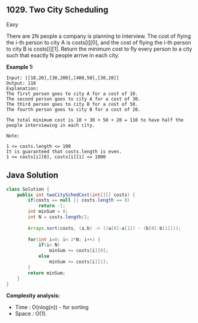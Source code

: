 ## 1029. Two City Scheduling
Easy

There are 2N people a company is planning to interview. The cost of flying the i-th person to city A is costs[i][0], and the cost of flying the i-th person to city B is costs[i][1].
Return the minimum cost to fly every person to a city such that exactly N people arrive in each city.

**Example 1:**
```
Input: [[10,20],[30,200],[400,50],[30,20]]
Output: 110
Explanation: 
The first person goes to city A for a cost of 10.
The second person goes to city A for a cost of 30.
The third person goes to city B for a cost of 50.
The fourth person goes to city B for a cost of 20.

The total minimum cost is 10 + 30 + 50 + 20 = 110 to have half the people interviewing in each city.
```

```
Note:

1 <= costs.length <= 100
It is guaranteed that costs.length is even.
1 <= costs[i][0], costs[i][1] <= 1000
```

## Java Solution
```Java
class Solution {
    public int twoCitySchedCost(int[][] costs) {
        if(costs == null || costs.length == 0)
            return -1;
        int minSum = 0;
        int N = costs.length/2;
        
        Arrays.sort(costs, (a,b) -> ((a[0]-a[1]) - (b[0]-b[1])));
            
        for(int i=0; i< 2*N; i++) {
            if(i< N)
                minSum += costs[i][0];
            else
                minSum += costs[i][1];
        }
        return minSum;
    }
}
```

**Complexity analysis:**
* Time : O(nlog(n)) - for sorting
* Space : O(1).